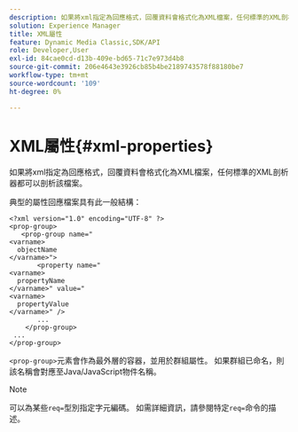 ```yaml
---
description: 如果將xml指定為回應格式，回覆資料會格式化為XML檔案，任何標準的XML剖析器都可以剖析該檔案。
solution: Experience Manager
title: XML屬性
feature: Dynamic Media Classic,SDK/API
role: Developer,User
exl-id: 84cae0cd-d13b-409e-bd65-71c7e973d4b8
source-git-commit: 206e4643e3926cb85b4be2189743578f88180be7
workflow-type: tm+mt
source-wordcount: '109'
ht-degree: 0%

---
```


# XML屬性{#xml-properties}

如果將xml指定為回應格式，回覆資料會格式化為XML檔案，任何標準的XML剖析器都可以剖析該檔案。

典型的屬性回應檔案具有此一般結構：

```
<?xml version="1.0" encoding="UTF-8" ?>
<prop-group>
   <prop-group name="
<varname>
  objectName
</varname>">
       <property name="
<varname>
  propertyName
</varname>" value="
<varname>
  propertyValue
</varname>" />
       ...
    </prop-group>
 ...
</prop-group>
```

`<prop-group>`元素會作為最外層的容器，並用於群組屬性。 如果群組已命名，則該名稱會對應至Java/JavaScript物件名稱。

>[!NOTE]
>
>可以為某些`req=`型別指定字元編碼。 如需詳細資訊，請參閱特定`req=`命令的描述。
